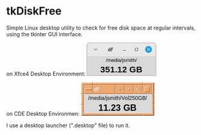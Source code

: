 # tkDiskFree
Simple Linux desktop utility to check for free disk space at regular intervals, using the tkinter GUI interface.

on Xfce4 Desktop Environment:
![tkDiskFree](https://github.com/jmbalaguer/tkDiskFree/blob/main/tkDiskFree(Xfce4).png?raw=true) 

on CDE Desktop Environmen:
![tkDiskFree](https://github.com/jmbalaguer/tkDiskFree/blob/main/tkDiskFree(CDE).png?raw=true)

I use a desktop launcher (".desktop" file) to run it. 
